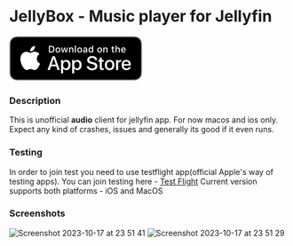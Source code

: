 # JellyBox - Music player for Jellyfin

[![Jellybox on the App Store](./docs/img/appstore.svg)](https://apps.apple.com/us/app/jellybox-player/id6469732117)

### Description
This is unofficial **audio** client for jellyfin app. For now macos and ios only. Expect any kind of crashes, issues and generally its good if it even runs.

### Testing
In order to join test you need to use testflight app(official Apple's way of testing apps). You can join testing here - [Test Flight](https://testflight.apple.com/join/LVj8KwAq)
Current version supports both platforms - iOS and MacOS


### Screenshots
<img width="1463" alt="Screenshot 2023-10-17 at 23 51 41" src="https://github.com/avdept/jPlayer-public/assets/1757017/7361e854-80d6-4381-b3bc-4a74feb3cecd">
<img width="1465" alt="Screenshot 2023-10-17 at 23 51 29" src="https://github.com/avdept/jPlayer-public/assets/1757017/b8658d04-c991-40ad-9be5-0e313646a66c">
